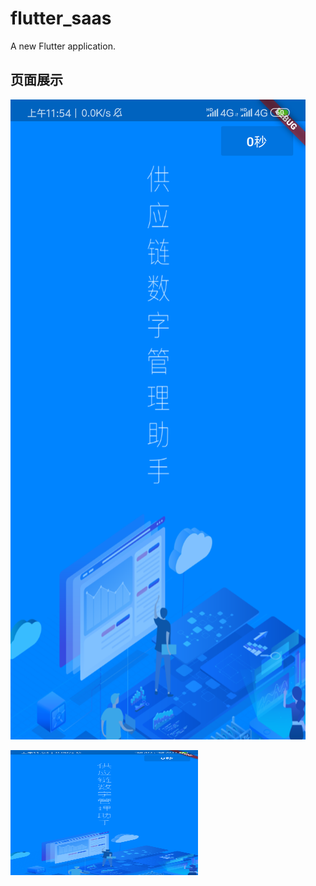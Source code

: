 # flutter_saas

A new Flutter application.

## 页面展示
![splash页面](https://github.com/ChinaVolvocars/flutter_saas/blob/master/github/splash.png)

 <img src="https://github.com/ChinaVolvocars/flutter_saas/blob/master/github/splash.png" width = "300" height = "200" alt="图片名称" align=center />

